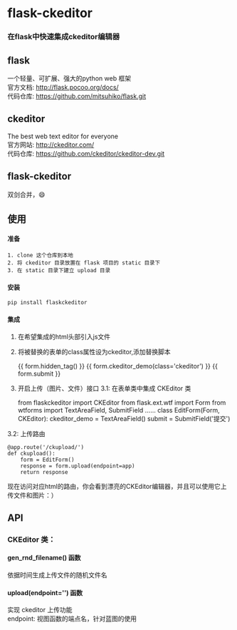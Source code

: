 flask-ckeditor
===
### 在flask中快速集成ckeditor编辑器

## flask
一个轻量、可扩展、强大的python web 框架<br/>
官方文档: http://flask.pocoo.org/docs/   <br/>
代码仓库: https://github.com/mitsuhiko/flask.git  <br/>

## ckeditor
The best web text editor for everyone<br/>
官方网站: http://ckeditor.com/  <br/>
代码仓库: https://github.com/ckeditor/ckeditor-dev.git  <br/>

## flask-ckeditor
双剑合并，😄

## 使用

#### 准备

    1. clone 这个仓库到本地
    2. 将 ckeditor 目录放置在 flask 项目的 static 目录下
    3. 在 static 目录下建立 upload 目录

#### 安装

    pip install flaskckeditor

#### 集成
1. 在希望集成的html头部引入js文件
    
    <head>
        <script src="{{url_for('static', filename='ckeditor/ckeditor.js')}}"></script>
    </head>

2. 将被替换的表单的class属性设为ckeditor,添加替换脚本


    <form method="post">
        {{ form.hidden_tag() }}
        {{ form.ckeditor_demo(class='ckeditor') }}
        <!-- 替换脚本 -->
        <script type="text/javascript">
            CKEDITOR.replace(
                "ckeditor_demo", {
                    filebrowserUploadUrl: '/ckupload/'
                }
            );
        </script>
        <!---->
        {{ form.submit }}
    <form>

3. 开启上传（图片、文件）接口
3.1: 在表单类中集成 CKEditor 类


    from flaskckeditor import CKEditor
    from flask.ext.wtf import Form
    from wtforms import TextAreaField, SubmitField
    ......
    class EditForm(Form, CKEditor):
        ckeditor_demo = TextAreaField()
        submit = SubmitField('提交')

3.2: 上传路由

    @app.route('/ckupload/')
    def ckupload():
        form = EditForm()
        response = form.upload(endpoint=app)
        return response

现在访问对应html的路由，你会看到漂亮的CKEditor编辑器，并且可以使用它上传文件和图片：）

## API

### CKEditor 类：
#### gen_rnd_filename() 函数
依据时间生成上传文件的随机文件名<br/>

#### upload(endpoint='') 函数
实现 ckeditor 上传功能<br/>
endpoint: 视图函数的端点名，针对蓝图的使用<br/>
